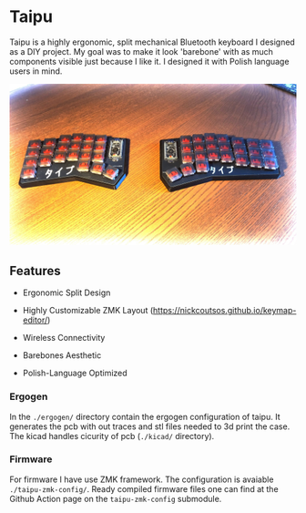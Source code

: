 # Taipu

Taipu is a highly ergonomic, split mechanical Bluetooth keyboard I designed as a DIY project. My goal was to make it look 'barebone' with as much components visible just because I like it. I designed it with Polish language users in mind.

<img src='imgs/taipu-1.jpg'> 

## Features

- Ergonomic Split Design

- Highly Customizable ZMK Layout (https://nickcoutsos.github.io/keymap-editor/)

- Wireless Connectivity

- Barebones Aesthetic

- Polish-Language Optimized

###  Ergogen 

In the `./ergogen/` directory contain the ergogen configuration of taipu. It generates the pcb with out traces and stl files needed to 3d print the case. The kicad handles cicurity of pcb (`./kicad/` directory).

### Firmware 

For firmware I have use ZMK framework. The configuration is avaiable `./taipu-zmk-config/`. Ready compiled firmware files one can find at the Github Action page on the `taipu-zmk-config` submodule.



